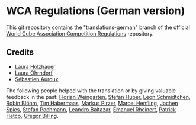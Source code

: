 WCA Regulations (German version)
================================

This git repository contains the "translations-german" branch of
the official [World Cube Association Competition Regulations](http://worldcubeassociation.org/regulations/) repository.

Credits
-------

* [Laura Holzhauer](http://www.worldcubeassociation.org/results/p.php?i=2016HOLZ01) 
* [Laura Ohrndorf](http://www.worldcubeassociation.org/results/p.php?i=2009OHRN01)
* [S&eacute;bastien Auroux](http://www.worldcubeassociation.org/results/p.php?i=2008AURO01)


The following people helped with the translation or by giving valuable feedback in the past:
[Florian Weingarten](http://www.worldcubeassociation.org/results/p.php?i=2007WEIN01), [Stefan Huber](http://www.worldcubeassociation.org/results/p.php?i=2007HUBE01), [Leon Schmidtchen](http://www.worldcubeassociation.org/results/p.php?i=2010SCHM01), [Robin Blöhm](http://www.worldcubeassociation.org/results/p.php?i=2008BLOH02), [Tim Habermaas](http://www.worldcubeassociation.org/results/p.php?i=2007HABE01), [Markus Pirzer](http://www.worldcubeassociation.org/results/p.php?i=2006PIRZ01), [Marcel Henfling](http://www.worldcubeassociation.org/results/p.php?i=2010HENF01), [Jochen Spies](http://www.worldcubeassociation.org/results/p.php?i=2010SPIE01), [Stefan Pochmann](http://www.worldcubeassociation.org/results/p.php?i=2003POCH01), [Leandro Baltazar](http://www.worldcubeassociation.org/results/p.php?i=2009BALT02), [Emanuel Rheinert](http://www.worldcubeassociation.org/results/p.php?i=2011RHEI01), [Patrick Hetco](http://www.worldcubeassociation.org/results/p.php?i=2011HETC01), [Gregor Billing](http://www.worldcubeassociation.org/results/p.php?i=2012BILL01).
